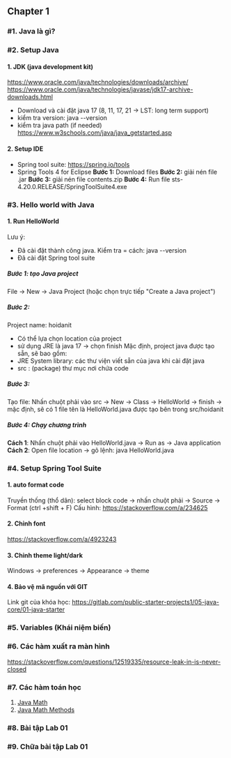 ## Chapter 1

### #1. Java là gì?

### #2. Setup Java

#### 1. JDK (java development kit)

https://www.oracle.com/java/technologies/downloads/archive/
https://www.oracle.com/java/technologies/javase/jdk17-archive-downloads.html

- Download và cài đặt java 17 (8, 11, 17, 21 -> LST: long term support)
- kiểm tra version: java --version
- kiểm tra java path (if needed)
  https://www.w3schools.com/java/java_getstarted.asp

#### 2. Setup IDE

- Spring tool suite: https://spring.io/tools
- Spring Tools 4 for Eclipse
  **Bước 1:** Download files
  **Bước 2:** giải nén file .jar
  **Bước 3:** giải nén file contents.zip
  **Bước 4:** Run file sts-4.20.0.RELEASE/SpringToolSuite4.exe

### #3. Hello world with Java

#### 1. Run HelloWorld

Lưu ý:

- Đã cài đặt thành công java. Kiểm tra = cách: java --version
- Đã cài đặt Spring tool suite

##### Bước 1: tạo Java project

File -> New -> Java Project
(hoặc chọn trực tiếp "Create a Java project")

##### Bước 2:

Project name: hoidanit

- Có thể lựa chọn location của project
- sử dụng JRE là java 17
  -> chọn finish
  Mặc định, project java được tạo sẵn, sẽ bao gồm:
- JRE System library: các thư viện viết sẵn của java khi cài đặt java
- src : (package) thư mục nơi chứa code

##### Bước 3:

Tạo file: Nhấn chuột phải vào src -> New -> Class -> HelloWorld -> finish
-> mặc định, sẽ có 1 file tên là HelloWorld.java được tạo bên trong src/hoidanit

##### Bước 4: Chạy chương trình

**Cách 1**: Nhấn chuột phải vào HelloWorld.java -> Run as -> Java application
**Cách 2**: Open file location -> gõ lệnh: java HelloWorld.java

### #4. Setup Spring Tool Suite

#### 1. auto format code

Truyền thống (thổ dân):
select block code -> nhấn chuột phải -> Source -> Format (ctrl +shift + F)
Cấu hình:
https://stackoverflow.com/a/234625

#### 2. Chỉnh font

https://stackoverflow.com/a/4923243

#### 3. Chỉnh theme light/dark

Windows -> preferences -> Appearance -> theme

#### 4. Bảo vệ mã nguồn với GIT

Link git của khóa học:
https://gitlab.com/public-starter-projects1/05-java-core/01-java-starter

### #5. Variables (Khái niệm biến)

### #6. Các hàm xuất ra màn hình

https://stackoverflow.com/questions/12519335/resource-leak-in-is-never-closed

### #7. Các hàm toán học

1. <a href="https://www.w3schools.com/java/java_math.asp">Java Math </a>
2. <a href="https://www.w3schools.com/java/java_ref_math.asp">Java Math Methods</a>

### #8. Bài tập Lab 01

### #9. Chữa bài tập Lab 01
